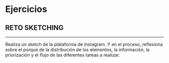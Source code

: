 # Ejercicios

## RETO SKETCHING
***
Realiza un sketch de la plataforma de instagram. Y en el proceso, reflexiona sobre el porqué de la distribución de los elementos, la información, la priorización y el flujo de las diferentes tareas a realizar.